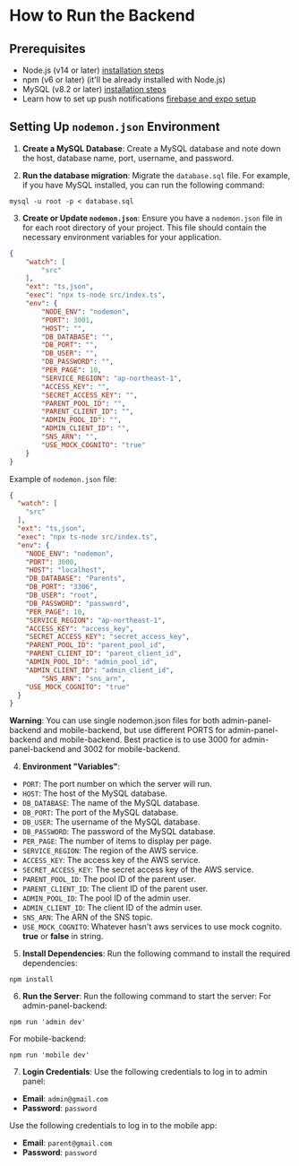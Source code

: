 # How to Run the Backend

## Prerequisites

- Node.js (v14 or later) [installation steps](node-install.md)
- npm (v6 or later) (it'll be already installed with Node.js)
- MySQL (v8.2 or later) [installation steps](mysql-install.md)
- Learn how to set up push notifications [firebase and expo setup](push-notification.md)

## Setting Up `nodemon.json` Environment

1. **Create a MySQL Database**:
Create a MySQL database and note down the host, database name, port, username, and password.

2. **Run the database migration**:
Migrate the `database.sql` file. For example, if you have MySQL installed, you can run the following command:

```shell
mysql -u root -p < database.sql
```

3. **Create or Update `nodemon.json`**:
Ensure you have a `nodemon.json` file in for each  root directory of your project. This file should contain the necessary
environment variables for your application.

```json
{
	"watch": [
		"src"
	],
	"ext": "ts,json",
	"exec": "npx ts-node src/index.ts",
	"env": {
		"NODE_ENV": "nodemon",
		"PORT": 3001,
		"HOST": "",
		"DB_DATABASE": "",
		"DB_PORT": "",
		"DB_USER": "",
		"DB_PASSWORD": "",
		"PER_PAGE": 10,
		"SERVICE_REGION": "ap-northeast-1",
		"ACCESS_KEY": "",
		"SECRET_ACCESS_KEY": "",
		"PARENT_POOL_ID": "",
		"PARENT_CLIENT_ID": "",
		"ADMIN_POOL_ID": "",
		"ADMIN_CLIENT_ID": "",
        "SNS_ARN": "",
		"USE_MOCK_COGNITO": "true"
	}
}
```
Example of `nodemon.json` file:

```json
{
  "watch": [
    "src"
  ],
  "ext": "ts,json",
  "exec": "npx ts-node src/index.ts",
  "env": {
    "NODE_ENV": "nodemon",
    "PORT": 3000,
    "HOST": "localhost",
    "DB_DATABASE": "Parents",
    "DB_PORT": "3306",
    "DB_USER": "root",
    "DB_PASSWORD": "password",
    "PER_PAGE": 10,
    "SERVICE_REGION": "ap-northeast-1",
    "ACCESS_KEY": "access_key",
    "SECRET_ACCESS_KEY": "secret_access_key",
    "PARENT_POOL_ID": "parent_pool_id",
    "PARENT_CLIENT_ID": "parent_client_id",
    "ADMIN_POOL_ID": "admin_pool_id",
    "ADMIN_CLIENT_ID": "admin_client_id",
        "SNS_ARN": "sns_arn",
    "USE_MOCK_COGNITO": "true"
  }
}
```
**Warning**: You can use single nodemon.json files for both admin-panel-backend and mobile-backend, but use different PORTS for admin-panel-backend and mobile-backend.
Best practice is to use 3000 for admin-panel-backend and 3002 for mobile-backend.

4. **Environment "Variables"**:

- `PORT`: The port number on which the server will run.
- `HOST`: The host of the MySQL database.
- `DB_DATABASE`: The name of the MySQL database.
- `DB_PORT`: The port of the MySQL database.
- `DB_USER`: The username of the MySQL database.
- `DB_PASSWORD`: The password of the MySQL database.
- `PER_PAGE`: The number of items to display per page.
- `SERVICE_REGION`: The region of the AWS service.
- `ACCESS_KEY`: The access key of the AWS service.
- `SECRET_ACCESS_KEY`: The secret access key of the AWS service.
- `PARENT_POOL_ID`: The pool ID of the parent user.
- `PARENT_CLIENT_ID`: The client ID of the parent user.
- `ADMIN_POOL_ID`: The pool ID of the admin user.
- `ADMIN_CLIENT_ID`: The client ID of the admin user.
- `SNS_ARN`: The ARN of the SNS topic.
- `USE_MOCK_COGNITO`: Whatever hasn't aws services to use mock cognito. **true** or **false** in string.

5. **Install Dependencies**: Run the following command to install the required dependencies:

```shell
npm install
```

6. **Run the Server**:
Run the following command to start the server:
For admin-panel-backend:
```shell
npm run 'admin dev'
```
For mobile-backend:
```shell
npm run 'mobile dev'
```

7. **Login Credentials**:
Use the following credentials to log in to admin panel:

  - **Email**: `admin@gmail.com`
  - **Password**: `password`

Use the following credentials to log in to the mobile app:

  - **Email**: `parent@gmail.com`
  - **Password**: `password`
